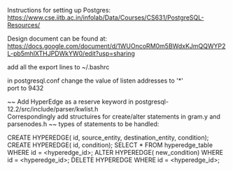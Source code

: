 Instructions for setting up Postgres: https://www.cse.iitb.ac.in/infolab/Data/Courses/CS631/PostgreSQL-Resources/

Design document can be found at: https://docs.google.com/document/d/1WUOncoRM0m5BWdxKJmQQWYP2L-pb5mhlXTHJPDWkYW0/edit?usp=sharing

add all the export lines to ~/.bashrc <br>

in postgresql.conf
  change the value of listen addresses to '*'	<br>
  port to 9432	<br>

~~
Add HyperEdge as a reserve keyword in postgresql-12.2/src/include/parser/kwlist.h <br>
Correspondingly add structuires for create/alter statements in gram.y and parsenodes.h
~~
types of statements to be handled:

CREATE HYPEREDGE( id, source_entity, destination_entity, condition);
CREATE HYPEREDGE( id, condition);
SELECT * FROM hyperedge_table WHERE id = <hyperedge_id>;
ALTER HYPEREDGE( new_condition)  WHERE id = <hyperedge_id>;
DELETE HYPEREDGE WHERE id = <hyperedge_id>;

